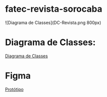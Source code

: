 # fatec-revista-sorocaba

![Diagrama de Classes](DC-Revista.png 800px)

# Diagrama de Classes:
[Diagrama de Classes](https://lucid.app/lucidchart/13f32f2c-1878-48e7-98cf-152d633e30b0/edit?viewport_loc=-404%2C-30%2C3072%2C1508%2C0_0&invitationId=inv_6fbaafd9-1081-4b25-8676-438734a5b4e4)

# Figma
[Protótipo](https://www.figma.com/file/j0XSvaCJzpOODpHskzNsQ9/Revista-Fatec?node-id=208%3A1029)
